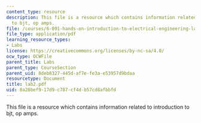 ```yaml
---
content_type: resource
description: This file is a resource which contains information related to introduction
  to bjt, op amps.
file: /courses/6-091-hands-on-introduction-to-electrical-engineering-lab-skills-january-iap-2008/8a28bef917d9c787cf4db57cd8afbbfd_lab2.pdf
file_type: application/pdf
learning_resource_types:
- Labs
license: https://creativecommons.org/licenses/by-nc-sa/4.0/
ocw_type: OCWFile
parent_title: Labs
parent_type: CourseSection
parent_uid: 8deb8327-445d-af7e-fe3a-e53957d9bdaa
resourcetype: Document
title: lab2.pdf
uid: 8a28bef9-17d9-c787-cf4d-b57cd8afbbfd
---
```

This file is a resource which contains information related to introduction to bjt, op amps.